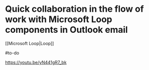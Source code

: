 # Quick collaboration in the flow of work with Microsoft Loop components in Outlook email

[[Microsoft Loop|Loop]]

#to-do

https://youtu.be/yN441gR7_bk